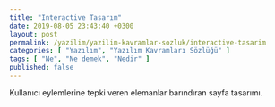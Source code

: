 ```yaml
---
title: "Interactive Tasarım"
date: 2019-08-05 23:43:40 +0300
layout: post
permalink: /yazilim/yazilim-kavramlar-sozluk/interactive-tasarim
categories: [ "Yazılım", "Yazılım Kavramları Sözlüğü" ]
tags: [ "Ne", "Ne demek", "Nedir" ]
published: false
---
```


Kullanıcı eylemlerine tepki veren elemanlar barındıran sayfa tasarımı.